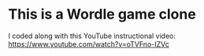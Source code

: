 # This is a Wordle game clone

I coded along with this YouTube instructional video: <https://www.youtube.com/watch?v=oTVFno-IZVc>
